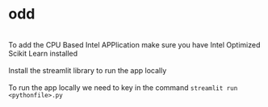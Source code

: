 # odd
<br>To add the CPU Based Intel APPlication make sure you have Intel Optimized Scikit Learn installed </br>
<br>Install the streamlit library to run the app locally </br>
<br>To run the app locally we need to key in the command ```streamlit run <pythonfile>.py```</br>

